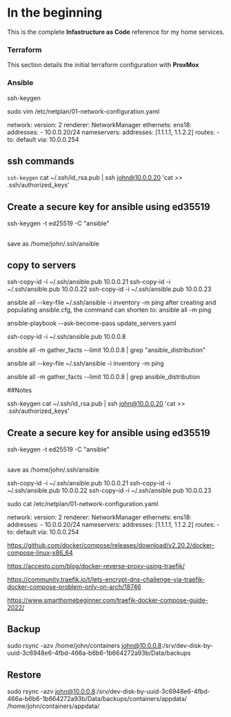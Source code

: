 # In the beginning

This is the complete **Infastructure as Code** reference for my home services.

### Terraform

This section details the initial terraform configuration with **ProxMox**

### Ansible



ssh-keygen

sudo vim /etc/netplan/01-network-configuration.yaml

network:
  version: 2
  renderer: NetworkManager
  ethernets:
    ens18:
      addresses:
        - 10.0.0.20/24
      nameservers:
        addresses: [1.1.1.1, 1.1.2.2]
      routes:
        - to: default
          via: 10.0.0.254

## ssh commands
`ssh-keygen`
cat ~/.ssh/id_rsa.pub | ssh john@10.0.0.20 'cat >> .ssh/authorized_keys'

## Create a secure key for ansible using ed35519
ssh-keygen -t ed25519 -C "ansible"
##
save as /home/john/.ssh/ansible

## copy to servers
ssh-copy-id -i ~/.ssh/ansible.pub 10.0.0.21
ssh-copy-id -i ~/.ssh/ansible.pub 10.0.0.22
ssh-copy-id -i ~/.ssh/ansible.pub 10.0.0.23

ansible all --key-file ~/.ssh/ansible -i inventory -m ping
    after creating and populating ansible.cfg, the command can shorten to:
ansible all -m ping


ansible-playbook --ask-become-pass update_servers.yaml

ssh-copy-id -i ~/.ssh/ansible.pub 10.0.0.8

ansible all -m gather_facts --limit 10.0.0.8 | grep "ansible_distribution"

ansible all --key-file ~/.ssh/ansible -i inventory -m ping

ansible all -m gather_facts --limit 10.0.0.8 | grep ansible_distribution


##Notes

ssh-keygen
cat ~/.ssh/id_rsa.pub | ssh john@10.0.0.20 'cat >> .ssh/authorized_keys'

## Create a secure key for ansible using ed35519
ssh-keygen -t ed25519 -C "ansible"

##
save as /home/john/.ssh/ansible

ssh-copy-id -i ~/.ssh/ansible.pub 10.0.0.21
ssh-copy-id -i ~/.ssh/ansible.pub 10.0.0.22
ssh-copy-id -i ~/.ssh/ansible.pub 10.0.0.23


sudo cat /etc/netplan/01-network-configuration.yaml

network:
  version: 2
  renderer: NetworkManager
  ethernets:
    ens18:
      addresses:
        - 10.0.0.20/24
      nameservers:
        addresses: [1.1.1.1, 1.1.2.2]
      routes:
        - to: default
          via: 10.0.0.254

https://github.com/docker/compose/releases/download/v2.20.2/docker-compose-linux-x86_64

https://accesto.com/blog/docker-reverse-proxy-using-traefik/

https://community.traefik.io/t/lets-encrypt-dns-challenge-via-traefik-docker-compose-problem-only-on-arch/18746

https://www.smarthomebeginner.com/traefik-docker-compose-guide-2022/


## Backup
sudo rsync -azv /home/john/containers john@10.0.0.8:/srv/dev-disk-by-uuid-3c6948e6-4fbd-466a-b6b6-1b664272a93b/Data/backups

## Restore
sudo rsync -azv john@10.0.0.8:/srv/dev-disk-by-uuid-3c6948e6-4fbd-466a-b6b6-1b664272a93b/Data/backups/containers/appdata/ /home/john/containers/appdata/